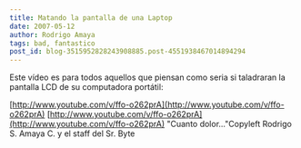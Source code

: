 ```yaml
---
title: Matando la pantalla de una Laptop
date: 2007-05-12
author: Rodrigo Amaya
tags: bad, fantastico
post_id: blog-3515952828243908885.post-4551938467014894294
---
```


Este vídeo es para todos aquellos que piensan como seria si taladraran la pantalla LCD de su computadora portátil:

[http://www.youtube.com/v/ffo-o262prA](http://www.youtube.com/v/ffo-o262prA) [http://www.youtube.com/v/ffo-o262prA](http://www.youtube.com/v/ffo-o262prA)
"Cuanto
dolor..."Copyleft Rodrigo S. Amaya C. y el staff del Sr. Byte